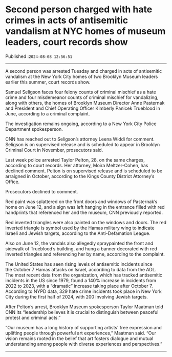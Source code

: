 # Second person charged with hate crimes in acts of antisemitic vandalism at NYC homes of museum leaders, court records show

Published :`2024-08-08 12:56:51`

---

A second person was arrested Tuesday and charged in acts of antisemitic vandalism at the New York City homes of two Brooklyn Museum leaders earlier this summer, court records show.

Samuel Seligson faces four felony counts of criminal mischief as a hate crime and four misdemeanor counts of criminal mischief for vandalizing, along with others, the homes of Brooklyn Museum Director Anne Pasternak and President and Chief Operating Officer Kimberly Panicek Trueblood in June, according to a criminal complaint.

The investigation remains ongoing, according to a New York City Police Department spokesperson.

CNN has reached out to Seligson’s attorney Leena Widdi for comment. Seligson is on supervised release and is scheduled to appear in Brooklyn Criminal Court in November, prosecutors said.

Last week police arrested Taylor Pelton, 28, on the same charges, according to court records. Her attorney, Moira Meltzer-Cohen, has declined comment. Pelton is on supervised release and is scheduled to be arraigned in October, according to the Kings County District Attorney’s Office.

Prosecutors declined to comment.

Red paint was splattered on the front doors and windows of Pasternak’s home on June 12, and a sign was left hanging in the entrance filled with red handprints that referenced her and the museum, CNN previously reported.

Red inverted triangles were also painted on the windows and doors. The red inverted triangle is symbol used by the Hamas military wing to indicate Israeli and Jewish targets, according to the Anti-Defamation League.

Also on June 12, the vandals also allegedly spraypainted the front and sidewalk of Trueblood’s building, and hung a banner decorated with red inverted triangles and referencing her by name, according to the complaint.

The United States has seen rising levels of antisemitic incidents since the October 7 Hamas attacks on Israel, according to data from the ADL. The most recent data from the organization, which has tracked antisemitic incidents in the US since 1979, found a 140% increase in incidents from 2022 to 2023, with a “dramatic” increase taking place after October 7. According to NYPD data, 329 hate crime incidents took place in New York City during the first half of 2024, with 200 involving Jewish targets.

After Pelton’s arrest, Brooklyn Museum spokesperson Taylor Maatman told CNN its “leadership believes it is crucial to distinguish between peaceful protest and criminal acts.”

“Our museum has a long history of supporting artists’ free expression and uplifting people through powerful art experiences,” Maatman said. “Our vision remains rooted in the belief that art fosters dialogue and mutual understanding among people with diverse experiences and perspectives.”

---

